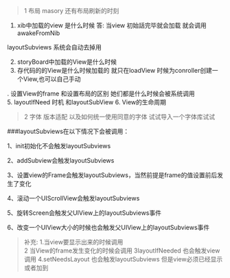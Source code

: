 >1 布局  masory  还有布局刷新的时刻 

1. xib中加载的view 是什么时候
  答: 当view 初始話完毕就会加载 就会调用 awakeFromNib
  
  layoutSubviews 系统会自动去掉用
  
  
  
  
2. storyBoard中加载的View是什么时候
3. 存代码的的View是什么时候加载的 就只在loadView 时候为conroller创建一个View,也可以自己手动



. 设置View的frame  和设置布局的区别  她们都是什么时候会被系统调用  
5. layoutIfNeed 时机  和layoutSubView
6. View的生命周期




>2 字体 版本适配  以及如何统一使用同意的字体 试试导入一个字体库试试
>


###layoutSubviews在以下情况下会被调用： 

1、init初始化不会触发layoutSubviews 

2、addSubview会触发layoutSubviews 

3、设置view的Frame会触发layoutSubviews，当然前提是frame的值设置前后发生了变化
 
4、滚动一个UIScrollView会触发layoutSubviews 

5、旋转Screen会触发父UIView上的layoutSubviews事件 

6、改变一个UIView大小的时候也会触发父UIView上的layoutSubviews事件

>补充:
 1.当view要显示出来的时候调用  
 2 当View的frame发生变化的时候会调用 
 3layoutIfNeeded 也会触发view调用
 4.setNeedsLayout 也会触发layoutSubviews 但是view必须已经显示或者加到